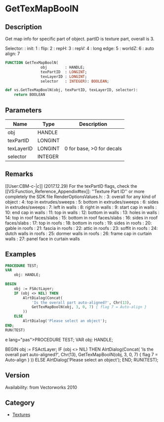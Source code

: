 # GetTexMapBoolN

## Description
Get map info for specific part of object. partID is texture part, overall is 3. 

Selector:
: init: 1
: flip: 2
: repH: 3
: repV: 4
: long edge: 5
: worldZ: 6
: auto align: 7

```pascal
FUNCTION GetTexMapBoolN(
				obj        : HANDLE;
				texPartID  : LONGINT;
				texLayerID : LONGINT;
				selector   : INTEGER): BOOLEAN;
```

```python
def vs.GetTexMapBoolN(obj, texPartID, texLayerID, selector):
    return BOOLEAN
```

## Parameters
|Name|Type|Description|
|---|---|---|
|obj|HANDLE|   |
|texPartID|LONGINT|   |
|texLayerID|LONGINT|0 for base, &gt;0 for decals|
|selector|INTEGER|   |

## Remarks
[[User:CBM-c-|_c_]] (2017.12.29) For the texPartID flags, check the [[VS:Function_Reference_Appendix#tex]]: ''Texture Part ID'' or more completely the SDK file RenderOptionsValues.h:
: 3: overall for any kind of object
: 4: top in extrudes/sweeps
: 5: bottom in extrudes/sweeps
: 6: sides in extrudes/sweeps
: 7: left in walls
: 8: right in walls
: 9: start cap in walls
: 10: end cap in walls
: 11: top in walls
: 12: bottom in walls
: 13: holes in walls
: 14: top in roof faces/slabs 
: 15: bottom in roof faces/slabs 
: 16: sides in roof faces/slabs 
: 17: top in roofs 
: 18: bottom in roofs 
: 19: sides in roofs
: 20: gable in roofs
: 21: fascia in roofs
: 22: attic in roofs
: 23: soffit in roofs
: 24: dutch walls in roofs
: 25: dormer walls in roofs
: 26: frame cap in curtain walls
: 27: panel face in curtain walls

## Examples
```pascal
PROCEDURE TEST;
VAR
	obj: HANDLE;
	
BEGIN
	obj := FSActLayer;
	IF (obj <> NIL) THEN
		AlrtDialog(Concat(
			'Is the overall part auto-aligned?', Chr(13),
			GetTexMapBoolN(obj, 3, 0, 7) { flag 7 = Auto-align }
		))
	ELSE
		AlrtDialog('Please select an object'); 
END;
RUN(TEST)
```
e lang="pas">PROCEDURE TEST;
VAR
	obj: HANDLE;
	
BEGIN
	obj := FSActLayer;
	IF (obj <> NIL) THEN
		AlrtDialog(Concat(
			'Is the overall part auto-aligned?', Chr(13),
			GetTexMapBoolN(obj, 3, 0, 7) { flag 7 = Auto-align }
		))
	ELSE
		AlrtDialog('Please select an object'); 
END;
RUN(TEST)</code>;

## Version
Availability: from Vectorworks 2010

## Category
* [Textures](../Categories/Textures.md)
